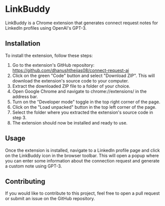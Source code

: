 # LinkBuddy

LinkBuddy is a Chrome extension that generates connect request notes for LinkedIn profiles using OpenAI's GPT-3.

## Installation

To install the extension, follow these steps:

1. Go to the extension's GitHub repository: https://github.com/dhanushtheijas08/connect-request-ai
2. Click on the green "Code" button and select "Download ZIP". This will download the extension's source code to your computer.
3. Extract the downloaded ZIP file to a folder of your choice.
4. Open Google Chrome and navigate to chrome://extensions/ in the address bar.
5. Turn on the "Developer mode" toggle in the top right corner of the page.
6. Click on the "Load unpacked" button in the top left corner of the page.
7. Select the folder where you extracted the extension's source code in step 3.
8. The extension should now be installed and ready to use.

## Usage

Once the extension is installed, navigate to a LinkedIn profile page and click on the LinkBuddy icon in the browser toolbar. This will open a popup where you can enter some information about the connection request and generate a custom note using GPT-3. 

## Contributing

If you would like to contribute to this project, feel free to open a pull request or submit an issue on the GitHub repository.
